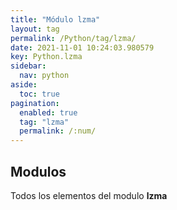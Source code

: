 ```yaml
---
title: "Módulo lzma"
layout: tag
permalink: /Python/tag/lzma/
date: 2021-11-01 10:24:03.980579
key: Python.lzma
sidebar: 
  nav: python
aside: 
  toc: true
pagination: 
  enabled: true
  tag: "lzma"
  permalink: /:num/
---
```


<h2>Modulos</h2>
Todos los elementos del modulo <strong>lzma</strong>
